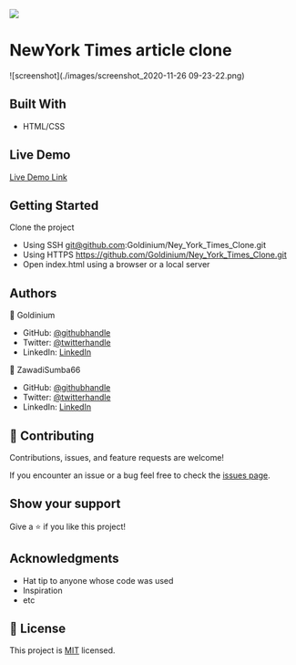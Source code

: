 ![](https://img.shields.io/badge/Microverse-blueviolet)

# NewYork Times article clone

![screenshot](./images/screenshot_2020-11-26 09-23-22.png)

## Built With

- HTML/CSS


## Live Demo

[Live Demo Link](https://goldinium.github.io/Ney_York_Times_Clone/)


## Getting Started

  Clone the project
- Using SSH git@github.com:Goldinium/Ney_York_Times_Clone.git
- Using HTTPS https://github.com/Goldinium/Ney_York_Times_Clone.git
- Open index.html using a browser or a local server


## Authors

👤 Goldinium

- GitHub: [@githubhandle](https://github.com/githubhandle)
- Twitter: [@twitterhandle](https://twitter.com/twitterhandle)
- LinkedIn: [LinkedIn](https://linkedin.com/linkedinhandle)

👤 ZawadiSumba66

- GitHub: [@githubhandle](https://github.com/githubhandle)
- Twitter: [@twitterhandle](https://twitter.com/twitterhandle)
- LinkedIn: [LinkedIn](https://linkedin.com/linkedinhandle)

## 🤝 Contributing

Contributions, issues, and feature requests are welcome!

If you encounter an issue or a bug feel free to check the [issues page](https://github.com/Goldinium/Ney_York_Times_Clone/issues).

## Show your support

Give a ⭐️ if you like this project!

## Acknowledgments

- Hat tip to anyone whose code was used
- Inspiration
- etc

## 📝 License

This project is [MIT](https://github.com/Goldinium/Ney_York_Times_Clone/blob/new_york_first_trial/LICENSE) licensed.
